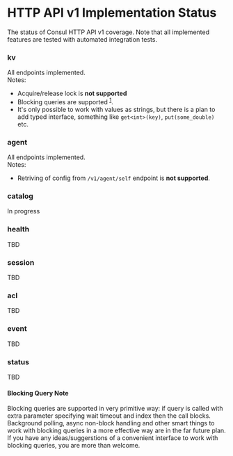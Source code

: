 # HTTP API v1 Implementation Status

The status of Consul HTTP API v1 coverage. Note that all implemented features are tested with automated integration tests.

### kv

All endpoints implemented.  
Notes:
- Acquire/release lock is **not supported**
- Blocking queries are supported <sup>[1]</sup>.
- It's only possible to work with values as strings, but there is a plan to add typed interface, something like `get<int>(key)`, `put(some_double)` etc. 

### agent

All endpoints implemented.  
Notes:
- Retriving of config from `/v1/agent/self` endpoint is **not supported**.

### catalog
In progress

### health
TBD

### session
TBD

### acl
TBD

### event
TBD

### status
TBD

[1]: #Blocking-Query-Note "Blocking Query Note"

#### Blocking Query Note
Blocking queries are supported in very primitive way: if query is called with extra parameter specifying wait timeout and index then the call blocks.
Background polling, async non-block handling and other smart things to work with blocking queries in a more effective way are in the far future plan.
If you have any ideas/suggerstions of a convenient interface to work with blocking queries, you are more than welcome.
